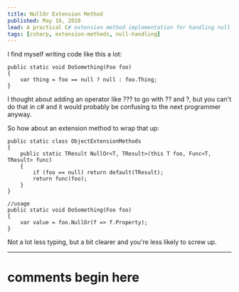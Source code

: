 ```yaml
---
title: NullOr Extension Method
published: May 19, 2010
lead: A practical C# extension method implementation for handling null values more elegantly, providing a cleaner alternative to repetitive null-checking patterns.
tags: [csharp, extension-methods, null-handling]
---
```


I find myself writing code like this a lot:

    public static void DoSomething(Foo foo)
    {
        var thing = foo == null ? null : foo.Thing;
    }

I thought about adding an operator like ??? to go with ?? and ?, but you can't do that in c# and it would probably be confusing to the next programmer anyway.

So how about an extension method to wrap that up:

    public static class ObjectExtensionMethods
    {
        public static TResult NullOr<T, TResult>(this T foo, Func<T, TResult> func)
        {
            if (foo == null) return default(TResult);
            return func(foo);
        }
    }

    //usage
    public static void DoSomething(Foo foo)
    {
        var value = foo.NullOr(f => f.Property);
    }

Not a lot less typing, but a bit clearer and you're less likely to screw up.

---
# comments begin here

